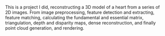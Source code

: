 This is a project I did, reconstructing a 3D model of a heart from a series of 2D images. From image preprocessing, feature detection and extracting, feature matching, calculating the fundamental and essential matrix, triangulation, depth and disparity maps, dense reconstruction, and finally point cloud generation, and rendering.
